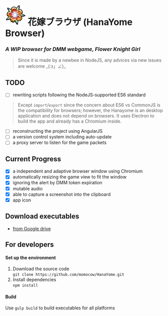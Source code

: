 # ![icon](./assets/icon/app-icon.png) 花嫁ブラウザ (HanaYome Browser)
### _A WIP browser for DMM webgame, Flower Knight Girl_
> Since it is made by a newbee in NodeJS, any advices via new issues are welcome \_(:з」∠)\_

## TODO
- [ ] rewriting scripts following the NodeJS-supported ES6 standard  
> Except `import`/`export` since the concern about ES6 vs CommonJS
> is the compatibility for browsers; however, the Hanayome is an desktop application and does not depend on browsers. It uses Electron to build the app and already has a Chromium inside.

- [ ] reconstructing the project using AngularJS
- [ ] a version control system including auto-update
- [ ] a proxy server to listen for the game packets

## Current Progress
- [x] a independent and adaptive browser window using Chromium
- [x] automatically resizing the game view to fit the window
- [x] ignoring the alert by DMM token expiration
- [x] mutable audio
- [x] able to capture a screenshot into the clipboard
- [x] app icon

## Download executables
- [from Google drive](https://drive.google.com/open?id=0B3_3qzw-W0QVTENkbEpoWUdHekE)

## For developers
#### Set up the environment
1. Download the source code  
`git clone https://github.com/momocow/HanaYome.git`
2. Install dependencies  
`npm install`

#### Build
Use `gulp build` to build executables for all platforms
